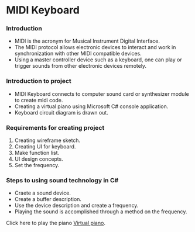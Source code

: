 # MIDI Keyboard

### **Introduction**

- MIDI is the acronym for Musical Instrument Digital Interface.
- The MIDI protocol allows electronic devices to interact and work in synchronization with other MIDI compatible devices.
- Using a master controller device such as a keyboard, one can play  or trigger sounds from other electronic devices remotely.

### **Introduction to project**

- MIDI Keyboard connects to computer sound card or synthesizer module to create midi code.
- Creating a virtual piano using Microsoft C# console application.
- Keyboard circuit diagram is drawn out.

### **Requirements for creating project**

1. Creating wireframe sketch.
2. Creating UI  for keyboard.
3. Make function list.
4. UI design concepts.
5. Set the frequency.

### **Steps to using sound technology in C#**

- Craete a sound device.
- Create a buffer description.
- Use the device description and create a frequency.
- Playing the sound is accomplished through a method on the frequency.

Click here to play the piano [Virtual piano](https://xd.adobe.com/view/83a3f486-cabf-4903-a71a-23adab84f7bf-d6f0/).
